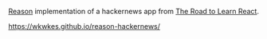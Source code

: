 

[Reason](https://github.com/facebook/reason) implementation of a hackernews app from [The Road to Learn React](https://leanpub.com/the-road-to-learn-react).

https://wkwkes.github.io/reason-hackernews/

